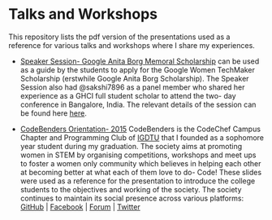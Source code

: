 # Talks and Workshops

This repository lists the pdf version of the presentations used as a reference for various talks and workshops where I share my experiences. 

* [Speaker Session- Google Anita Borg Memoral Scholarship](https://github.com/Diksha-Rathi/Talks-and-Workshops/blob/master/Speaker%20Session.pdf) can be used as a guide by the students to apply for the Google Women TechMaker Scholarship (erstwhile Google Anita Borg Scholarship). The Speaker Session also had @sakshi7896 as a panel member who shared her experience as a GHCI full student scholar to attend the two- day conference in Bangalore, India. The relevant details of the session can be found here [here](https://www.facebook.com/CodeBenders/photos/a.493225220821880.1073741829.487519691392433/1017809188363478/?type=3&theater).

* [CodeBenders Orientation- 2015](https://github.com/Diksha-Rathi/Talks-and-Workshops/blob/master/CodeBenders%20Orientation%202015.pdf) CodeBenders is the CodeChef Campus Chapter and Programming Club of [IGDTU](http://igdtuw.ac.in) that I founded as a sophomore year student during my graduation. The society aims at promoting women in STEM by organising competitions, workshops and meet ups to foster a women only community which believes in helping each other at becoming better at what each of them love to do- Code! These slides were used as a reference for the presentation to introduce the college students to the objectives and working of the society. The society continues to maintain its social presence across various platforms: [GitHub](https://github.com/codebenders-igdtuw) | [Facebook](https://www.facebook.com/CodeBenders/) | [Forum](https://www.facebook.com/groups/igdtuwCodeChef/) | [Twitter](https://twitter.com/codebenders)

